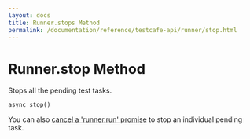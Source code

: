```yaml
---
layout: docs
title: Runner.stops Method
permalink: /documentation/reference/testcafe-api/runner/stop.html
---
```

# Runner.stop Method

Stops all the pending test tasks.

```text
async stop()
```

You can also [cancel a 'runner.run' promise](run.md#cancel-test-tasks) to stop an individual pending task.
